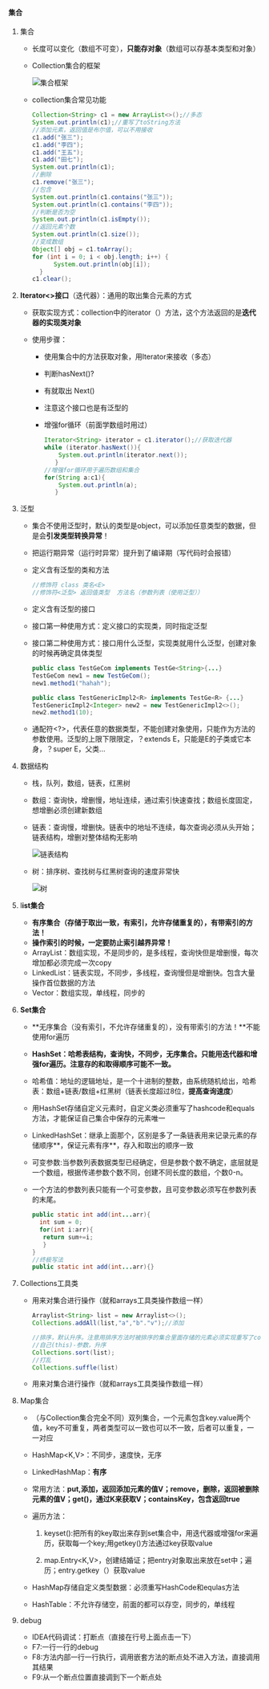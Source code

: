 #### 集合

1. 集合

   - 长度可以变化（数组不可变），**只能存对象**（数组可以存基本类型和对象）

   - Collection集合的框架

     ![集合框架](D:\HH_STUDY-test\基础知识加强版\06集合\学习笔记.assets\集合框架.png)

   - collection集合常见功能

     ```java
     Collection<String> c1 = new ArrayList<>();//多态
     System.out.println(c1);//重写了toString方法
     //添加元素，返回值是布尔值，可以不用接收
     c1.add("张三");
     c1.add("李四");
     c1.add("王五");
     c1.add("田七");
     System.out.println(c1);
     //删除
     c1.remove("张三");
     //包含
     System.out.println(c1.contains("张三"));
     System.out.println(c1.contains("李四"));
     //判断是否为空
     System.out.println(c1.isEmpty());
     //返回元素个数
     System.out.println(c1.size());
     //变成数组
     Object[] obj = c1.toArray();
     for (int i = 0; i < obj.length; i++) {
           System.out.println(obj[i]);
       }
     c1.clear();
     ```
   
2. **Iterator<>接口**（迭代器）：通用的取出集合元素的方式

   - 获取实现方式：collection中的iterator（）方法，这个方法返回的是**迭代器的实现类对象**

   - 使用步骤：

     - 使用集合中的方法获取对象，用Iterator来接收（多态）

     - 判断hasNext()?

     - 有就取出 Next()

     - 注意这个接口也是有泛型的

     - 增强for循环（前面学数组时用过）

       ```java
       Iterator<String> iterator = c1.iterator();//获取迭代器
       while (iterator.hasNext()){
           System.out.println(iterator.next());
          }
       //增强for循环用于遍历数组和集合
       for(String a:c1){
           System.out.println(a);
          }
       ```

3. 泛型

   - 集合不使用泛型时，默认的类型是object，可以添加任意类型的数据，但是会**引发类型转换异常**！

   - 把运行期异常（运行时异常）提升到了编译期（写代码时会报错）

   - 定义含有泛型的类和方法

     ```java
     //修饰符 class 类名<E>
     //修饰符<泛型> 返回值类型  方法名（参数列表（使用泛型））
     ```

   - 定义含有泛型的接口

   - 接口第一种使用方式：定义接口的实现类，同时指定泛型

   - 接口第二种使用方式：接口用什么泛型，实现类就用什么泛型，创建对象的时候再确定具体类型

     ```java
     public class TestGeCom implements TestGe<String>{...}
     TestGeCom new1 = new TestGeCom();
     new1.method1("hahah");
     
     public class TestGenericImpl2<R> implements TestGe<R> {...}        
     TestGenericImpl2<Integer> new2 = new TestGenericImpl2<>();
     new2.method1(10);
     ```
   - 通配符<?>，代表任意的数据类型，不能创建对象使用，只能作为方法的参数使用。泛型的上限下限限定，？extends E，只能是E的子类或它本身，？super E，父类...
     


4. 数据结构

   - 栈，队列，数组，链表，红黑树

   - 数组：查询快，增删慢，地址连续，通过索引快速查找；数组长度固定，想增删必须创建新数组

   - 链表：查询慢，增删快。链表中的地址不连续，每次查询必须从头开始；链表结构，增删对整体结构无影响
   
     ![链表结构](D:\HH_STUDY-test\基础知识加强版\06集合\学习笔记.assets\链表结构.png)
     
   - 树：排序树、查找树与红黑树查询的速度非常快
   
     ![树](D:\HH_STUDY-test\基础知识加强版\06集合\学习笔记.assets\树.png)
   
5. l**ist集合**

   - **有序集合（存储于取出一致，有索引，允许存储重复的），有带索引的方法！**  
   - **操作索引的时候，一定要防止索引越界异常！**
   - ArrayList：数组实现，不是同步的，是多线程，查询快但是增删慢，每次增加都必须完成一次copy
   - LinkedList：链表实现，不同步，多线程，查询慢但是增删快。包含大量操作首位数据的方法
   - Vector：数组实现，单线程，同步的

6. **Set集合**

   - **无序集合（没有索引，不允许存储重复的），没有带索引的方法！**不能使用for遍历  

   - **HashSet：哈希表结构，查询快，不同步，无序集合。只能用迭代器和增强for遍历。注意存的和取得顺序可能不一致。**

   - 哈希值：地址的逻辑地址，是一个十进制的整数，由系统随机给出，哈希表：数组+链表/数组+红黑树（链表长度超过8位，**提高查询速度**）

   - 用HashSet存储自定义元素时，自定义类必须重写了hashcode和equals方法，才能保证自己集合中保存的元素唯一

   - LinkedHashSet：继承上面那个，区别是多了一条链表用来记录元素的存储顺序**，保证元素有序**，存入和取出的顺序一致

   - 可变参数:当参数列表数据类型已经确定，但是参数个数不确定，底层就是一个数组，根据传递参数个数不同，创建不同长度的数组，个数0-n。

   - 一个方法的参数列表只能有一个可变参数，且可变参数必须写在参数列表的末尾。

     ```java
     public static int add(int...arr){
       int sum = 0;
       for(int i:arr){
        return sum+=i;
        }
     }
     //终极写法
     public static int add(int...arr){}
     ```

7. Collections工具类

   - 用来对集合进行操作（就和arrays工具类操作数组一样）

     ```java
     Arraylist<String> list = new Arraylist<>();
     Collections.addAll(list,"a","b"."v");//添加
     
     //排序，默认升序。注意用排序方法时被排序的集合里面存储的元素必须实现重写了comparTo方法
     //自己(this)-参数，升序
     Collections.sort(list);
     //打乱
     Collections.suffle(list)
     ```
   - 用来对集合进行操作（就和arrays工具类操作数组一样）
   
8. Map集合

   - （与Collection集合完全不同）双列集合，一个元素包含key.value两个值，key不可重复，两者类型可以一致也可以不一致，后者可以重复，一一对应
   
   - HashMap<K,V>：不同步，速度快，无序
   
   - LinkedHashMap：**有序**
   
   - 常用方法：**put,添加，返回添加元素的值V；remove，删除，返回被删除元素的值V；get()，通过K来获取V；containsKey，包含返回true**
   
   - 遍历方法：
   
     1. keyset():把所有的key取出来存到set集合中，用迭代器或增强for来遍历，获取每一个key;用getkey()方法通过key获取value
   
     2. map.Entry<K,V>，创建结婚证；把entry对象取出来放在set中；遍历；entry.getkey（）获取value
   
   - HashMap存储自定义类型数据：必须重写HashCode和equlas方法
   
   - HashTable：不允许存储空，前面的都可以存空，同步的，单线程
   
9. debug

   - IDEA代码调试：打断点（直接在行号上面点击一下）
   - F7:一行一行的debug
   - F8:方法内部一行一行执行，调用嵌套方法的断点处不进入方法，直接调用其结果
   - F9:从一个断点位置直接调到下一个断点处
